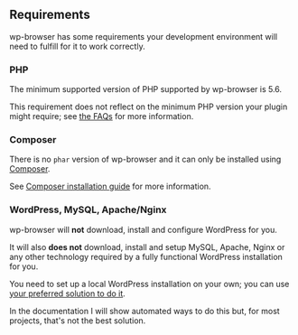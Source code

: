 ## Requirements
wp-browser has some requirements your development environment will need to fulfill for it to work correctly.  

### PHP
The minimum supported version of PHP supported by wp-browser is 5.6.  

This requirement does not reflect on the minimum PHP version your plugin might require; see [the FAQs](faq.md/#is-codeception-wp-browser-php-5-2-compatible) for more information.

### Composer
There is no `phar` version of wp-browser and it can only be installed using [Composer](https://getcomposer.org/).  

See [Composer installation guide](https://getcomposer.org/doc/00-intro.md#installation-linux-unix-macos) for more information.

### WordPress, MySQL, Apache/Nginx
wp-browser will **not** download, install and configure WordPress for you.  

It will also **does not** download, install and setup MySQL, Apache, Nginx or any other technology required by a fully functional WordPress installation for you.  

You need to set up a local WordPress installation on your own; you can use [your preferred solution to do it](faq.md/$do-i-need-to-use-a-specific-local-development-environment-to-use-wp-browser).

In the documentation I will show automated ways to do this but, for most projects, that's not the best solution.
